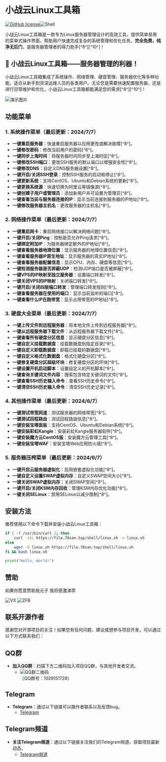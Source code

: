 # 小战云Linux工具箱
[![GitHub license](https://img.shields.io/badge/license-MPL%202.0-blue.svg)](https://github.com/yourusername/yourrepository/blob/main/LICENSE)![Shell](https://img.shields.io/badge/shell-bash%205.0-green)

小战云Linux工具箱是一款专为Linux服务器管理设计的高效工具，提供简单易用的菜单式操作界面，帮助用户快速完成复杂的系统管理和优化任务。**完全免费，纯净无后门**，是服务器管理者的得力助手[^8^][^10^]！

## 🚀 小战云Linux工具箱——服务器管理的利器！

小战云Linux工具箱集成了系统操作、网络管理、硬盘管理、服务器优化等多种功能，适合从新手到资深运维人员的各类用户。无论您是需要快速配置服务器，还是进行日常维护和优化，小战云Linux工具箱都能满足您的需求[^8^][^10^]！

![演示图片](https://doc.78san.top/Screenshot_2025-01-21-10-38-38-71_61c78dc80ee02b53007c815fefe993e3.jpg)

## 功能菜单

### 1. 系统操作菜单（最后更新：2024/7/7）
- **一键重启服务器**：快速重启服务器以应用更改或解决故障[^8^]。
- **一键修改密码**：修改当前用户的密码[^8^]。
- **一键同步上海时间**：将服务器时间同步至上海时区[^8^]。
- **一键修改SSH端口**：更改SSH服务的默认端口以增强安全性[^8^]。
- **一键修改DNS**：自定义DNS服务器设置[^8^]。
- **一键开启/关闭SSH登录**：控制SSH服务的启动和停止[^8^]。
- **一键更新系统**：支持CentOS、Ubuntu和Debian系统的更新[^8^]。
- **一键更换系统源**：快速切换为阿里云等镜像源[^8^]。
- **一键创建子用户或管理员**：添加新用户并可设置为管理员[^8^]。
- **一键查看当前与服务器连接的IP**：显示当前连接到服务器的IP地址[^8^]。
- **一键修改服务器主机名**：更改服务器的主机名[^8^]。

### 2. 网络操作菜单（最后更新：2024/7/7）
- **一键重启网卡**：重启网络接口以解决网络问题[^8^]。
- **一键开启/关闭Ping**：控制是否允许Ping请求[^8^]。
- **一键绑定附加IP**：为服务器绑定额外的IP地址[^8^]。
- **一键查看服务器地理位置**：显示服务器的地理位置信息[^8^]。
- **一键查看服务器IP原生地址**：显示服务器的真实IP地址[^8^]。
- **一键查看服务器配置信息**：显示CPU、内存、硬盘等信息[^8^]。
- **一键检测服务器是否屏蔽UDP**：检测UDP端口是否被屏蔽[^8^]。
- **一键VPS的IP映射至独立服务器**：设置端口转发[^8^]。
- **一键关闭VPS的IP映射**：关闭端口转发[^8^]。
- **一键开启/关闭四层端口转发**：管理端口转发规则[^8^]。
- **一键查看服务器在使用的端口**：显示当前监听的端口[^8^]。
- **一键查看什么IP在跑带宽**：显示占用带宽的IP地址[^8^]。

### 3. 硬盘大全菜单（最后更新：2024/7/7）
- **一键上传文件到远程服务器**：将本地文件上传到远程服务器[^8^]。
- **一键从远程服务器下载文件**：从远程服务器下载文件[^8^]。
- **一键查看所有硬盘分区信息**：显示硬盘分区信息[^8^]。
- **一键自定义挂载数据盘**：挂载数据盘到指定目录[^8^]。
- **一键自定义卸载数据盘**：卸载已挂载的数据盘[^8^]。
- **一键自定义格式化数据盘**：格式化硬盘分区[^8^]。
- **一键修复硬盘分区超级坏块**：修复硬盘分区的坏块[^8^]。
- **一键设置开机启动脚本**：设置自定义的开机脚本[^8^]。
- **一键查询关键词文件内容**：搜索包含特定关键词的文件[^8^]。
- **一键查看SSH历史输入命令**：查看SSH历史命令[^8^]。
- **一键清空SSH历史输入命令**：清空SSH历史记录[^8^]。

### 4. 其他操作菜单（最后更新：2024/6/7）
- **一键测试带宽网速**：测试服务器的网络带宽[^8^]。
- **一键测试回程路由**：测试回程路由信息[^8^]。
- **一键安装宝塔面板**：支持CentOS、Ubuntu和Debian系统[^8^]。
- **一键安装彩虹Kangle**：安装彩虹Kangle服务器软件[^8^]。
- **一键安装魔方云CentOS版**：安装魔方云管理工具[^8^]。
- **一键安装宝塔WAF**：安装宝塔Web应用防火墙[^8^]。

### 5. 服务器压榨菜单（最后更新：2024/6/7）
- **一键开启云服务器虚拟化**：启用嵌套虚拟化功能[^8^]。
- **一键自定义设置SWAP虚拟内存**：自定义SWAP空间大小[^8^]。
- **一键关闭SWAP虚拟内存**：关闭SWAP空间[^8^]。
- **一键开启/关闭KSM内存回收**：管理KSM内存优化功能[^8^]。
- **一键关闭SELinux**：禁用SELinux以减少限制[^8^]。

## 安装方法

推荐使用以下命令下载并安装小战云Linux工具箱：

```bash
if [ -f /usr/bin/curl ]; then 
    curl -sSL https://file.78san.top/shell/linux.sh -o linux.sh
else 
    wget -O linux.sh https://file.78san.top/shell/linux.sh
fi && bash linux.sh
```
```python
print("Hello, World!")
```
## 赞助

如果你愿意赞助我元子 我将感激涕零

![VX](https://doc.78san.top/mm_reward_qrcode_1737686767408.png)
![ZFB](https://doc.78san.top/1737460003694.jpg )

## 联系开源作者

感谢您对开源项目的关注！如果您有任何问题、建议或想参与项目开发，可以通过以下方式联系我们：

## QQ群
- **加入QQ群**：扫描下方二维码加入项目QQ群，与其他开发者交流。
  - ![QQ群二维码](https://doc.78san.top/qrcode_1737686273167.jpg)  
    （QQ群号：1029151728）

## Telegram
- **Telegram**：通过以下链接可以跟作者联系以及反馈bug。
  - [Telegram](https://t.me/Sanxiaozhan886)

## Telegram频道
- **关注Telegram频道**：通过以下链接关注我们的Telegram频道，获取项目最新动态。
  - [Telegram频道](https://t.me/SAN869CN)
